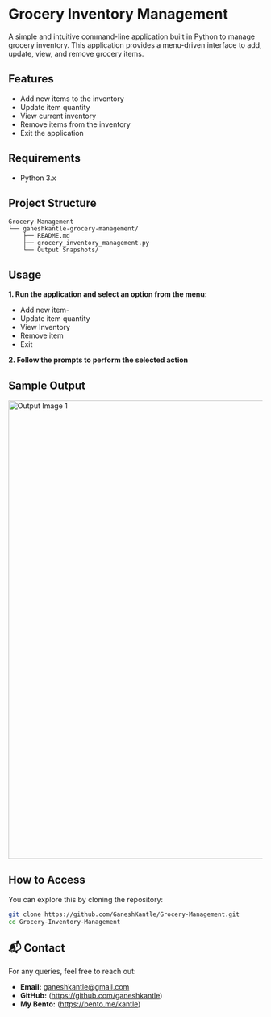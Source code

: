 # Grocery Inventory Management

A simple and intuitive command-line application built in Python to manage grocery inventory. This application provides a menu-driven interface to add, update, view, and remove grocery items.


## Features

- Add new items to the inventory
- Update item quantity
- View current inventory
- Remove items from the inventory
- Exit the application


## Requirements

- Python 3.x

  
## Project Structure
```
Grocery-Management
└── ganeshkantle-grocery-management/
    ├── README.md
    ├── grocery_inventory_management.py
    └── Output Snapshots/

```

## Usage

**1. Run the application and select an option from the menu:**

- Add new item-
- Update item quantity
- View Inventory
- Remove item
- Exit
    
**2. Follow the prompts to perform the selected action**


## Sample Output
<img width="907" alt="Output Image 1" src="https://github.com/user-attachments/assets/42bd0060-b655-4e33-b37b-9554a228fb69" />


## How to Access
You can explore this by cloning the repository:
```bash
git clone https://github.com/GaneshKantle/Grocery-Management.git
cd Grocery-Inventory-Management
```

## 📬 Contact
For any queries, feel free to reach out:
- **Email:** ganeshkantle@gmail.com
- **GitHub:** (https://github.com/ganeshkantle)
- **My Bento:** (https://bento.me/kantle)

